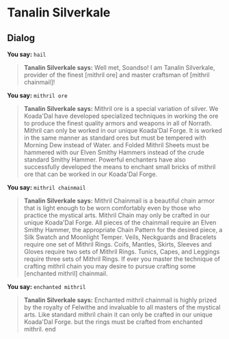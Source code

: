 # Tanalin Silverkale


## Dialog

**You say:** `hail`



>**Tanalin Silverkale says:** Well met, Soandso! I am Tanalin Silverkale, provider of the finest [mithril ore] and master craftsman of [mithril chainmail]!

**You say:** `mithril ore`



>**Tanalin Silverkale says:** Mithril ore is a special variation of silver. We Koada'Dal have developed specialized techniques in working the ore to produce the finest quality armors and weapons in all of Norrath. Mithril can only be worked in our unique Koada'Dal Forge. It is worked in the same manner as standard ores but must be tempered with Morning Dew instead of Water. and Folded Mithril Sheets must be hammered with our Elven Smithy Hammers instead of the crude standard Smithy Hammer. Powerful enchanters have also successfully developed the means to enchant small bricks of mithril ore that can be worked in our Koada'Dal Forge.

**You say:** `mithril chainmail`



>**Tanalin Silverkale says:** Mithril Chainmail is a beautiful chain armor that is light enough to be worn comfortably even by those who practice the mystical arts. Mithril Chain may only be crafted in our unique Koada'Dal Forge. All pieces of the chainmail require an Elven Smithy Hammer, the appropriate Chain Pattern for the desired piece, a Silk Swatch and Moonlight Temper. Veils, Neckguards and Bracelets require one set of Mithril Rings. Coifs, Mantles, Skirts, Sleeves and Gloves require two sets of Mithril Rings. Tunics, Capes, and Leggings require three sets of Mithril Rings. If ever you master the technique of crafting mithril chain you may desire to pursue crafting some [enchanted mithril] chainmail.

**You say:** `enchanted mithril`



>**Tanalin Silverkale says:** Enchanted mithril chainmail is highly prized by the royalty of Felwithe and invaluable to all masters of the mystical arts. Like standard mithril chain it can only be crafted in our unique Koada'Dal Forge. but the rings must be crafted from enchanted mithril.
end



